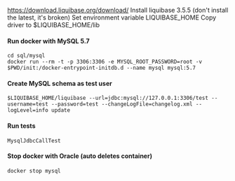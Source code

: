 
https://download.liquibase.org/download/
Install liquibase 3.5.5 (don't install the latest, it's broken)
Set environment variable LIQUIBASE_HOME
Copy driver to $LIQUIBASE_HOME/lib

#### Run docker with MySQL 5.7
```
cd sql/mysql
docker run --rm -t -p 3306:3306 -e MYSQL_ROOT_PASSWORD=root -v $PWD/init:/docker-entrypoint-initdb.d --name mysql mysql:5.7
```

#### Create MySQL schema as test user
```
$LIQUIBASE_HOME/liquibase --url=jdbc:mysql://127.0.0.1:3306/test --username=test --password=test --changeLogFile=changelog.xml --logLevel=info update
```

#### Run tests
```
MysqlJdbcCallTest
```

#### Stop docker with Oracle (auto deletes container)
```
docker stop mysql
```

